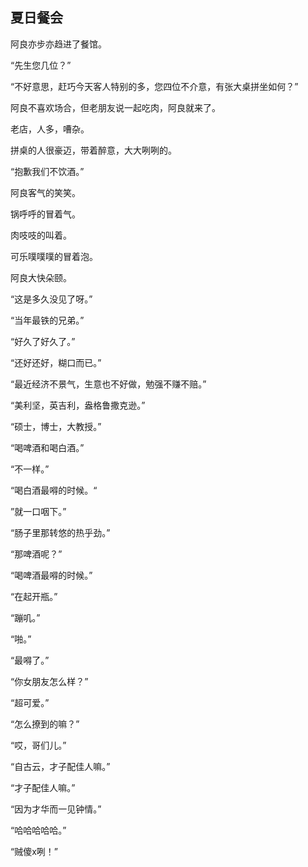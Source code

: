 ## 夏日餐会



阿良亦步亦趋进了餐馆。

“先生您几位？”

“不好意思，赶巧今天客人特别的多，您四位不介意，有张大桌拼坐如何？”



阿良不喜欢场合，但老朋友说一起吃肉，阿良就来了。

老店，人多，嘈杂。

拼桌的人很豪迈，带着醉意，大大咧咧的。

“抱歉我们不饮酒。”

阿良客气的笑笑。



锅呼呼的冒着气。

肉吱吱的叫着。

可乐噗噗噗的冒着泡。

阿良大快朵颐。



“这是多久没见了呀。”

“当年最铁的兄弟。”

“好久了好久了。”

“还好还好，糊口而已。”

“最近经济不景气，生意也不好做，勉强不赚不赔。”

“美利坚，英吉利，盎格鲁撒克逊。”

“硕士，博士，大教授。”

“喝啤酒和喝白酒。”

“不一样。”

“喝白酒最嘚的时候。“

”就一口咽下。”

“肠子里那转悠的热乎劲。”



“那啤酒呢？”

“喝啤酒最嘚的时候。”

“在起开瓶。”

“蹦叽。”

“啪。”

“最嘚了。”



“你女朋友怎么样？”

“超可爱。”

“怎么撩到的嘛？”

“哎，哥们儿。”

“自古云，才子配佳人嘛。”

“才子配佳人嘛。”

“因为才华而一见钟情。”

“哈哈哈哈哈。”

“贼傻x咧！”

